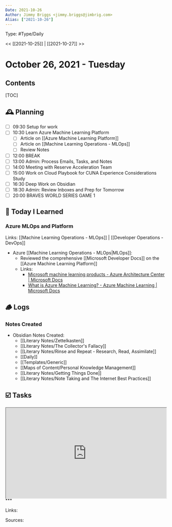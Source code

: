 ```yaml
---
Date: 2021-10-26
Author: Jimmy Briggs <jimmy.briggs@jimbrig.com>
Alias: ["2021-10-26"]
---
```


Type: #Type/Daily

<< [[2021-10-25]] | [[2021-10-27]] >>

# October 26, 2021 - Tuesday

## Contents

[TOC]

## 🕰️ Planning

- [ ] 09:30 Setup for work
- [ ] 10:30 Learn Azure Machine Learning Platform
	- [ ] Article on [[Azure Machine Learning Platform]]
	- [ ] Article on [[Machine Learning Operations - MLOps]]
	- [ ] Review Notes
- [ ] 12:00 BREAK
- [ ] 13:00 Admin: Process Emails, Tasks, and Notes
- [ ] 14:00 Meeting with Reserve Acceleration Team
- [ ] 15:00 Work on Cloud Playbook for CUNA Experience Considerations Study
- [ ] 16:30 Deep Work on Obsidian
- [ ] 18:30 Admin: Review Inboxes and Prep for Tomorrow
- [ ] 20:00 BRAVES WORLD SERIES GAME 1

## 🏫 Today I Learned

### Azure MLOps and Platform

Links: [[Machine Learning Operations - MLOps]] | [[Developer Operations - DevOps]] 

- Azure [[Machine Learning Operations - MLOps|MLOps]]:
	- Reviewed the comprehensive [[Microsoft Developer Docs]] on the [[Azure Machine Learning Platform]]
	- Links:
		-  [Microsoft machine learning products - Azure Architecture Center | Microsoft Docs](https://docs.microsoft.com/en-us/azure/architecture/data-guide/technology-choices/data-science-and-machine-learning)
		-  [What is Azure Machine Learning? - Azure Machine Learning | Microsoft Docs](https://docs.microsoft.com/en-us/azure/machine-learning/overview-what-is-azure-machine-learning) 


## 🪵 Logs

### Notes Created

- Obsidian Notes Created: 
	- [[Literary Notes/Zettelkasten]]
	- [[Literary Notes/The Collector's Fallacy]]
	- [[Literary Notes/Rinse and Repeat - Research, Read, Assimilate]]
	- [[Daily]]
	- [[Templates/Generic]]
	- [[Maps of Content/Personal Knowledge Management]]
	- [[Literary Notes/Getting Things Done]]
	- [[Literary Notes/Note Taking and The Internet Best Practices]]

## ☑️ Tasks

<div style="display: block; position: relative; width: 100%; height: 0px; --aspect-ratio:9/16; padding-bottom: calc(var(--aspect-ratio) * 100%);"><iframe src="https://todoist.com/app/today" allow="fullscreen" style="position: absolute; top: 0px; left: 0px; height: 100%; width: 100%;"></iframe></div>
***

Links:

Sources: